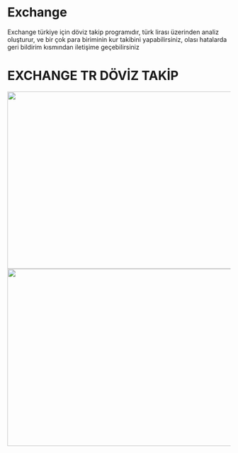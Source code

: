# Exchange
Exchange türkiye için döviz takip programıdır, türk lirası üzerinden analiz oluşturur, ve bir çok para biriminin kur takibini yapabilirsiniz, olası hatalarda geri bildirim kısmından iletişime geçebilirsiniz
<h1>EXCHANGE TR DÖVİZ TAKİP</h1>

<img src="https://i.hizliresim.com/i6t6cjw.png" width=660 height=400/>

<img src="]https://i.hizliresim.com/b592r7d.png" width=660 height=400/>

